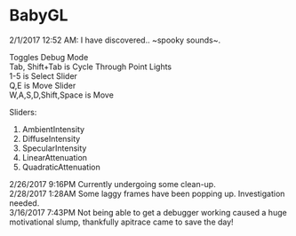 # BabyGL
2/1/2017 12:52 AM: I have discovered.. ~spooky sounds~.  
  
Toggles Debug Mode  
Tab, Shift+Tab is Cycle Through Point Lights  
1-5 is Select Slider  
Q,E is Move Slider  
W,A,S,D,Shift,Space is Move  
  
Sliders:  
1. AmbientIntensity  
2. DiffuseIntensity  
3. SpecularIntensity  
4. LinearAttenuation  
5. QuadraticAttenuation 
  
2/26/2017 9:16PM Currently undergoing some clean-up.  
2/28/2017 1:28AM Some laggy frames have been popping up. Investigation needed.  
3/16/2017 7:43PM Not being able to get a debugger working caused a huge
motivational slump, thankfully apitrace came to save the day!

